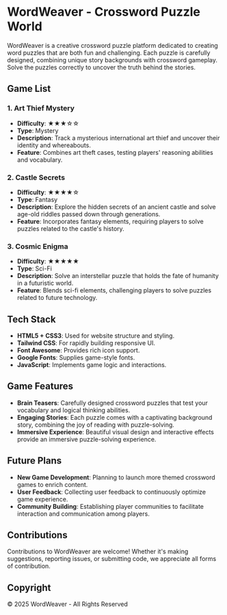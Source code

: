 # WordWeaver - Crossword Puzzle World

WordWeaver is a creative crossword puzzle platform dedicated to creating word puzzles that are both fun and challenging. Each puzzle is carefully designed, combining unique story backgrounds with crossword gameplay. Solve the puzzles correctly to uncover the truth behind the stories.

## Game List

### 1. Art Thief Mystery
- **Difficulty**: ★★★☆☆
- **Type**: Mystery
- **Description**: Track a mysterious international art thief and uncover their identity and whereabouts.
- **Feature**: Combines art theft cases, testing players' reasoning abilities and vocabulary.

### 2. Castle Secrets
- **Difficulty**: ★★★★☆
- **Type**: Fantasy
- **Description**: Explore the hidden secrets of an ancient castle and solve age-old riddles passed down through generations.
- **Feature**: Incorporates fantasy elements, requiring players to solve puzzles related to the castle's history.

### 3. Cosmic Enigma
- **Difficulty**: ★★★★★
- **Type**: Sci-Fi
- **Description**: Solve an interstellar puzzle that holds the fate of humanity in a futuristic world.
- **Feature**: Blends sci-fi elements, challenging players to solve puzzles related to future technology.

## Tech Stack

- **HTML5 + CSS3**: Used for website structure and styling.
- **Tailwind CSS**: For rapidly building responsive UI.
- **Font Awesome**: Provides rich icon support.
- **Google Fonts**: Supplies game-style fonts.
- **JavaScript**: Implements game logic and interactions.

## Game Features

- **Brain Teasers**: Carefully designed crossword puzzles that test your vocabulary and logical thinking abilities.
- **Engaging Stories**: Each puzzle comes with a captivating background story, combining the joy of reading with puzzle-solving.
- **Immersive Experience**: Beautiful visual design and interactive effects provide an immersive puzzle-solving experience.

## Future Plans

- **New Game Development**: Planning to launch more themed crossword games to enrich content.
- **User Feedback**: Collecting user feedback to continuously optimize game experience.
- **Community Building**: Establishing player communities to facilitate interaction and communication among players.

## Contributions

Contributions to WordWeaver are welcome! Whether it's making suggestions, reporting issues, or submitting code, we appreciate all forms of contribution.

## Copyright

&copy; 2025 WordWeaver - All Rights Reserved 
